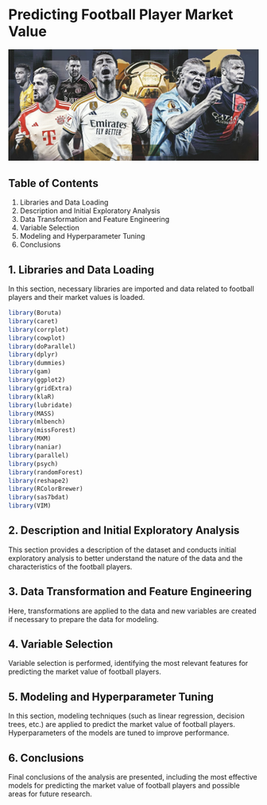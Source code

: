 # Predicting Football Player Market Value

![Texto alternativo](Top_2024.jpg)

## Table of Contents

1. Libraries and Data Loading
2. Description and Initial Exploratory Analysis
3. Data Transformation and Feature Engineering
4. Variable Selection
5. Modeling and Hyperparameter Tuning
6. Conclusions

## 1. Libraries and Data Loading

In this section, necessary libraries are imported and data related to football players and their market values is loaded.
```R
library(Boruta)
library(caret)
library(corrplot)
library(cowplot)
library(doParallel)
library(dplyr)
library(dummies) 
library(gam)
library(ggplot2)
library(gridExtra)
library(klaR)
library(lubridate)
library(MASS)
library(mlbench)
library(missForest)
library(MXM)
library(naniar)
library(parallel)
library(psych)
library(randomForest)
library(reshape2)
library(RColorBrewer)
library(sas7bdat)
library(VIM)
```
## 2. Description and Initial Exploratory Analysis

This section provides a description of the dataset and conducts initial exploratory analysis to better understand the nature of the data and the characteristics of the football players.

## 3. Data Transformation and Feature Engineering

Here, transformations are applied to the data and new variables are created if necessary to prepare the data for modeling.

## 4. Variable Selection

Variable selection is performed, identifying the most relevant features for predicting the market value of football players.

## 5. Modeling and Hyperparameter Tuning

In this section, modeling techniques (such as linear regression, decision trees, etc.) are applied to predict the market value of football players. Hyperparameters of the models are tuned to improve performance.

## 6. Conclusions

Final conclusions of the analysis are presented, including the most effective models for predicting the market value of football players and possible areas for future research.
